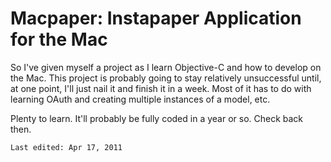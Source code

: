 # Macpaper: Instapaper Application for the Mac

So I've given myself a project as I learn Objective-C and how to develop on the Mac. This project is probably going to stay relatively unsuccessful until, at one point, I'll just nail it and finish it in a week. Most of it has to do with learning OAuth and creating multiple instances of a model, etc.

Plenty to learn. It'll probably be fully coded in a year or so. Check back then.

	Last edited: Apr 17, 2011